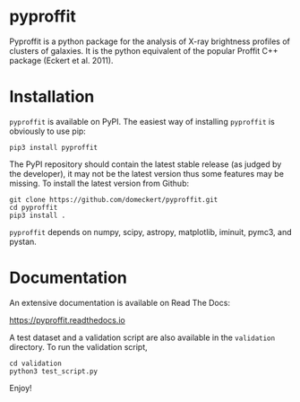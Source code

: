 # pyproffit

Pyproffit is a python package for the analysis of X-ray brightness profiles of clusters of galaxies. It is the python equivalent of the popular Proffit C++ package (Eckert et al. 2011).

# Installation

``pyproffit`` is available on PyPI. The easiest way of installing ``pyproffit`` is obviously to use pip:

    pip3 install pyproffit
    
The PyPI repository should contain the latest stable release (as judged by the developer), it may not be the latest version thus some features may be missing. To install the latest version from Github:

    git clone https://github.com/domeckert/pyproffit.git
    cd pyproffit
    pip3 install .
    
``pyproffit`` depends on numpy, scipy, astropy, matplotlib, iminuit, pymc3, and pystan.

# Documentation

An extensive documentation is available on Read The Docs:

https://pyproffit.readthedocs.io

A test dataset and a validation script are also available in the `validation` directory. To run the validation script,

    cd validation
    python3 test_script.py
    
Enjoy!
